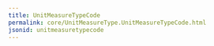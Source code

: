 ```yaml
---
title: UnitMeasureTypeCode
permalink: core/UnitMeasureType.UnitMeasureTypeCode.html
jsonid: unitmeasuretypecode
---
```

